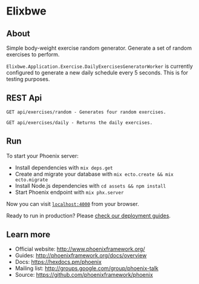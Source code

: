# Elixbwe

## About

Simple body-weight exercise random generator. Generate a set of random exercises to perform.

`Elixbwe.Application.Exercise.DailyExercisesGeneratorWorker` is currently configured to generate a new daily schedule every 5 seconds. This is for testing purposes.

## REST Api

```
GET api/exercises/random - Generates four random exercises.

GET api/exercises/daily - Returns the daily exercises.
```

## Run

To start your Phoenix server:

  * Install dependencies with `mix deps.get`
  * Create and migrate your database with `mix ecto.create && mix ecto.migrate`
  * Install Node.js dependencies with `cd assets && npm install`
  * Start Phoenix endpoint with `mix phx.server`

Now you can visit [`localhost:4000`](http://localhost:4000) from your browser.

Ready to run in production? Please [check our deployment guides](http://www.phoenixframework.org/docs/deployment).

## Learn more

  * Official website: http://www.phoenixframework.org/
  * Guides: http://phoenixframework.org/docs/overview
  * Docs: https://hexdocs.pm/phoenix
  * Mailing list: http://groups.google.com/group/phoenix-talk
  * Source: https://github.com/phoenixframework/phoenix
